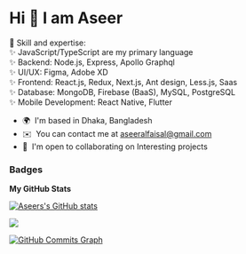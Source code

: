 Hi 👋 I am Aseer
================================

🎯 Skill and expertise:<br> ✨ JavaScript/TypeScript are my primary language<br> ✨ Backend: Node.js, Express, Apollo Graphql <br> ✨ UI/UX: Figma, Adobe XD<br> ✨ Frontend: React.js, Redux, Next.js, Ant design, Less.js, Saas<br> ✨ Database: MongoDB, Firebase (BaaS), MySQL, PostgreSQL<br> ✨ Mobile Development: React Native, Flutter<br>

* 🌍  I'm based in Dhaka, Bangladesh
* ✉️  You can contact me at [aseeralfaisal@gmail.com](mailto:aseeralfaisal@gmail.com)
* 🤝  I'm open to collaborating on Interesting projects

### Badges

<b>My GitHub Stats</b>

<a href="http://www.github.com/aseeralfaisal">![Aseers's GitHub stats](https://github-readme-stats.vercel.app/api?username=aseeralfaisal&show_icons=true&theme=radical&title_color="#fff")

<a href="http://www.github.com/aseeralfaisal"><img src="https://github-readme-streak-stats.herokuapp.com/?user=aseeralfaisal&stroke=ffffff&background=181824&ring=0891b2&fire=0891b2&currStreakNum=ffffff&currStreakLabel=0891b2&sideNums=ffffff&sideLabels=ffffff&dates=ffffff&hide_border=true" /></a>

<a href="http://www.github.com/aseeralfaisal"><img src="https://activity-graph.herokuapp.com/graph?username=aseeralfaisal&bg_color=181824&color=ffffff&line=facc15&point=ffffff&area_color=181824&area=true&hide_border=true&custom_title=GitHub%20Commits%20Graph" alt="GitHub Commits Graph" /></a>
